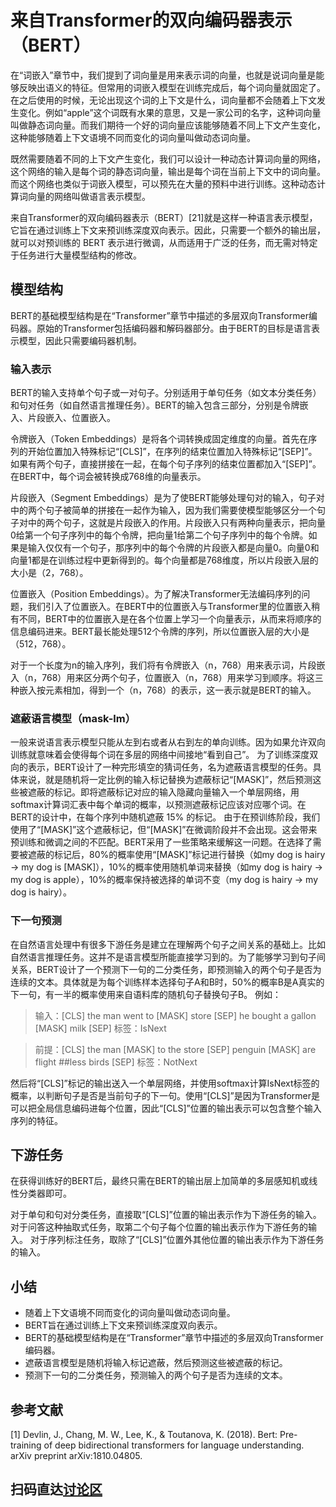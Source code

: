 # 来自Transformer的双向编码器表示（BERT）

在“词嵌入”章节中，我们提到了词向量是用来表示词的向量，也就是说词向量是能够反映出语义的特征。但常用的词嵌入模型在训练完成后，每个词向量就固定了。在之后使用的时候，无论出现这个词的上下文是什么，词向量都不会随着上下文发生变化。例如“apple”这个词既有水果的意思，又是一家公司的名字，这种词向量叫做静态词向量。而我们期待一个好的词向量应该能够随着不同上下文产生变化，这种能够随着上下文语境不同而变化的词向量叫做动态词向量。

既然需要随着不同的上下文产生变化，我们可以设计一种动态计算词向量的网络，这个网络的输入是每个词的静态词向量，输出是每个词在当前上下文中的词向量。而这个网络也类似于词嵌入模型，可以预先在大量的预料中进行训练。这种动态计算词向量的网络叫做语言表示模型。

来自Transformer的双向编码器表示（BERT）[21]就是这样一种语言表示模型，它旨在通过训练上下文来预训练深度双向表示。因此，只需要一个额外的输出层，就可以对预训练的 BERT 表示进行微调，从而适用于广泛的任务，而无需对特定于任务进行大量模型结构的修改。

## 模型结构

BERT的基础模型结构是在“Transformer”章节中描述的多层双向Transformer编码器。原始的Transformer包括编码器和解码器部分。由于BERT的目标是语言表示模型，因此只需要编码器机制。

### 输入表示

BERT的输入支持单个句子或一对句子。分别适用于单句任务（如文本分类任务）和句对任务（如自然语言推理任务）。BERT的输入包含三部分，分别是令牌嵌入、片段嵌入、位置嵌入。

令牌嵌入（Token Embeddings）是将各个词转换成固定维度的向量。首先在序列的开始位置加入特殊标记“[CLS]”，在序列的结束位置加入特殊标记“[SEP]”。如果有两个句子，直接拼接在一起，在每个句子序列的结束位置都加入“[SEP]”。在BERT中，每个词会被转换成768维的向量表示。

片段嵌入（Segment Embeddings）是为了使BERT能够处理句对的输入，句子对中的两个句子被简单的拼接在一起作为输入，因为我们需要使模型能够区分一个句子对中的两个句子，这就是片段嵌入的作用。片段嵌入只有两种向量表示，把向量0给第一个句子序列中的每个令牌，把向量1给第二个句子序列中的每个令牌。如果是输入仅仅有一个句子，那序列中的每个令牌的片段嵌入都是向量0。向量0和向量1都是在训练过程中更新得到的。每个向量都是768维度，所以片段嵌入层的大小是（2，768）。

位置嵌入（Position Embeddings）。为了解决Transformer无法编码序列的问题，我们引入了位置嵌入。在BERT中的位置嵌入与Transformer里的位置嵌入稍有不同，BERT中的位置嵌入是在各个位置上学习一个向量表示，从而来将顺序的信息编码进来。BERT最长能处理512个令牌的序列，所以位置嵌入层的大小是（512，768）。

对于一个长度为n的输入序列，我们将有令牌嵌入（n，768）用来表示词，片段嵌入（n，768）用来区分两个句子，位置嵌入（n，768）用来学习到顺序。将这三种嵌入按元素相加，得到一个（n，768）的表示，这一表示就是BERT的输入。

### 遮蔽语言模型（mask-lm）
一般来说语言表示模型只能从左到右或者从右到左的单向训练。因为如果允许双向训练就意味着会使得每个词在多层的网络中间接地“看到自己”。
为了训练深度双向的表示，BERT设计了一种完形填空的猜词任务，名为遮蔽语言模型的任务。具体来说，就是随机将一定比例的输入标记替换为遮蔽标记“[MASK]”，然后预测这些被遮蔽的标记。即将遮蔽标记对应的输入隐藏向量输入一个单层网络，用softmax计算词汇表中每个单词的概率，以预测遮蔽标记应该对应哪个词。在BERT的设计中，在每个序列中随机遮蔽 15% 的标记。
由于在预训练阶段，我们使用了“[MASK]”这个遮蔽标记，但“[MASK]”在微调阶段并不会出现。这会带来预训练和微调之间的不匹配。BERT采用了一些策略来缓解这一问题。在选择了需要被遮蔽的标记后，80%的概率使用“[MASK]”标记进行替换（如my dog is hairy → my dog is [MASK]），10%的概率使用随机单词来替换（如my dog is hairy → my dog is apple），10%的概率保持被选择的单词不变（my dog is hairy → my dog is hairy）。

### 下一句预测

在自然语言处理中有很多下游任务是建立在理解两个句子之间关系的基础上。比如自然语言推理任务。这并不是语言模型所能直接学习到的。为了能够学习到句子间关系，BERT设计了一个预测下一句的二分类任务，即预测输入的两个句子是否为连续的文本。具体就是为每个训练样本选择句子A和B时，50%的概率B是A真实的下一句，有一半的概率使用来自语料库的随机句子替换句子B。
例如：

> 输入：[CLS] the man went to [MASK] store [SEP]
> 			he bought a gallon [MASK] milk [SEP]
> 标签：IsNext

> 前提：[CLS] the man [MASK] to the store [SEP]
> 			penguin [MASK] are flight ##less birds [SEP]
> 标签：NotNext

然后将“[CLS]”标记的输出送入一个单层网络，并使用softmax计算IsNext标签的概率，以判断句子是否是当前句子的下一句。使用“[CLS]”是因为Transformer是可以把全局信息编码进每个位置，因此“[CLS]”位置的输出表示可以包含整个输入序列的特征。

## 下游任务

在获得训练好的BERT后，最终只需在BERT的输出层上加简单的多层感知机或线性分类器即可。

对于单句和句对分类任务，直接取“[CLS]”位置的输出表示作为下游任务的输入。
对于问答这种抽取式任务，取第二个句子每个位置的输出表示作为下游任务的输入。
对于序列标注任务，取除了“[CLS]”位置外其他位置的输出表示作为下游任务的输入。

## 小结

- 随着上下文语境不同而变化的词向量叫做动态词向量。
- BERT旨在通过训练上下文来预训练深度双向表示。
- BERT的基础模型结构是在“Transformer”章节中描述的多层双向Transformer编码器。
- 遮蔽语言模型是随机将输入标记遮蔽，然后预测这些被遮蔽的标记。
- 预测下一句的二分类任务，预测输入的两个句子是否为连续的文本。

## 参考文献

[1] Devlin, J., Chang, M. W., Lee, K., & Toutanova, K. (2018). Bert: Pre-training of deep bidirectional transformers for language understanding. arXiv preprint arXiv:1810.04805.

## 扫码直达[讨论区](https://discuss.gluon.ai/t/topic/7762)
